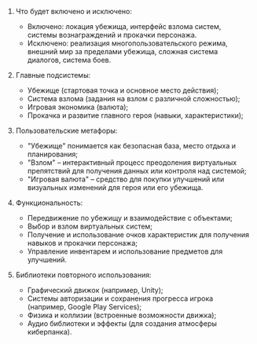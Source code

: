 1. Что будет включено и исключено:
    - Включено: локация убежища, интерфейс взлома систем, системы вознаграждений и прокачки персонажа.
    - Исключено: реализация многопользовательского режима, внешний мир за пределами убежища, сложная система диалогов, система боев.

2. Главные подсистемы:
    - Убежище (стартовая точка и основное место действия);
    - Система взлома (задания на взлом с различной сложностью);
    - Игровая экономика (валюта);
    - Прокачка и развитие главного героя (навыки, характеристики);

3. Пользовательские метафоры:
    - "Убежище" понимается как безопасная база, место отдыха и планирования;
    - "Взлом" – интерактивный процесс преодоления виртуальных препятствий для получения данных или контроля над системой;
    - "Игровая валюта" – средство для покупки улучшений или визуальных изменений для героя или его убежища.

4. Функциональность:
    - Передвижение по убежищу и взаимодействие с объектами;
    - Выбор и взлом виртуальных систем;
    - Получение и использование очков характеристик для получения навыков и прокачки персонажа;
    - Управление инвентарем и использование предметов для улучшений.

5. Библиотеки повторного использования:
    - Графический движок (например, Unity);
    - Системы авторизации и сохранения прогресса игрока (например, Google Play Services);
    - Физика и коллизии (встроенные возможности движка);
    - Аудио библиотеки и эффекты (для создания атмосферы киберпанка).